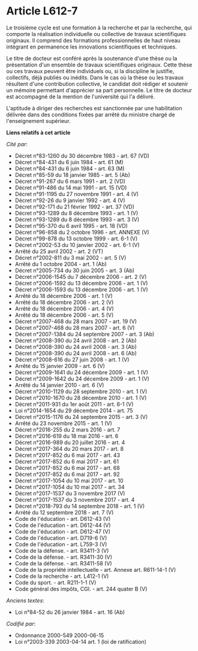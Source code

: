 # Article L612-7

Le troisième cycle est une formation à la recherche et par la recherche, qui comporte la réalisation individuelle ou
collective de travaux scientifiques originaux. Il comprend des formations professionnelles de haut niveau intégrant en
permanence les innovations scientifiques et techniques.

Le titre de docteur est conféré après la soutenance d'une thèse ou la présentation d'un ensemble de travaux scientifiques
originaux. Cette thèse ou ces travaux peuvent être individuels ou, si la discipline le justifie, collectifs, déjà publiés ou
inédits. Dans le cas où la thèse ou les travaux résultent d'une contribution collective, le candidat doit rédiger et soutenir
un mémoire permettant d'apprécier sa part personnelle. Le titre de docteur est accompagné de la mention de l'université qui
l'a délivré.

L'aptitude à diriger des recherches est sanctionnée par une habilitation délivrée dans des conditions fixées par arrêté du
ministre chargé de l'enseignement supérieur.

**Liens relatifs à cet article**

_Cité par_:

  - Décret n°83-1260 du 30 décembre 1983 - art. 67 (VD)
  - Décret n°84-431 du 6 juin 1984 - art. 61 (M)
  - Décret n°84-431 du 6 juin 1984 - art. 63 (M)
  - Décret n°85-59 du 18 janvier 1985 - art. 5 (Ab)
  - Décret n°91-267 du 6 mars 1991 - art. 2 (VD)
  - Décret n°91-486 du 14 mai 1991 - art. 15 (VD)
  - Décret n°91-1195 du 27 novembre 1991 - art. 4 (V)
  - Décret n°92-26 du 9 janvier 1992 - art. 4 (V)
  - Décret n°92-171 du 21 février 1992 - art. 37 (VD)
  - Décret n°93-1289 du 8 décembre 1993 - art. 1 (V)
  - Décret n°93-1289 du 8 décembre 1993 - art. 3 (V)
  - Décret n°95-370 du 6 avril 1995 - art. 18 (VD)
  - Décret n°96-858 du 2 octobre 1996 - art. ANNEXE (V)
  - Décret n°99-878 du 13 octobre 1999 - art. 6-1 (V)
  - Décret n°2002-53 du 10 janvier 2002 - art. 6-1 (V)
  - Arrêté du 25 avril 2002 - art. 2 (VT)
  - Décret n°2002-811 du 3 mai 2002 - art. 5 (V)
  - Arrêté du 1 octobre 2004 - art. 1 (Ab)
  - Décret n°2005-734 du 30 juin 2005 - art. 3 (Ab)
  - Décret n°2006-1545 du 7 décembre 2006 - art. 2 (V)
  - Décret n°2006-1592 du 13 décembre 2006 - art. 1 (V)
  - Décret n°2006-1593 du 13 décembre 2006 - art. 1 (V)
  - Arrêté du 18 décembre 2006 - art. 1 (V)
  - Arrêté du 18 décembre 2006 - art. 2 (V)
  - Arrêté du 18 décembre 2006 - art. 4 (V)
  - Arrêté du 18 décembre 2006 - art. 5 (V)
  - Décret n°2007-468 du 28 mars 2007 - art. 19 (V)
  - Décret n°2007-468 du 28 mars 2007 - art. 6 (V)
  - Décret n°2007-1384 du 24 septembre 2007 - art. 3 (Ab)
  - Décret n°2008-390 du 24 avril 2008 - art. 2 (Ab)
  - Décret n°2008-390 du 24 avril 2008 - art. 3 (Ab)
  - Décret n°2008-390 du 24 avril 2008 - art. 6 (Ab)
  - Décret n°2008-616 du 27 juin 2008 - art. 1 (V)
  - Arrêté du 15 janvier 2009 - art. 6 (V)
  - Décret n°2009-1641 du 24 décembre 2009 - art. 1 (V)
  - Décret n°2009-1642 du 24 décembre 2009 - art. 1 (V)
  - Arrêté du 14 janvier 2010 - art. 6 (V)
  - Décret n°2010-1129 du 28 septembre 2010 - art. 1 (V)
  - Décret n°2010-1670 du 28 décembre 2010 - art. 1 (V)
  - Décret n°2011-931 du 1er août 2011 - art. 6-1 (V)
  - Loi n°2014-1654 du 29 décembre 2014 - art. 75
  - Décret n°2015-1176 du 24 septembre 2015 - art. 3 (V)
  - Arrêté du 23 novembre 2015 - art. 1 (V)
  - Décret n°2016-255 du 2 mars 2016 - art. 7
  - Décret n°2016-619 du 18 mai 2016 - art. 6
  - Décret n°2016-989 du 20 juillet 2016 - art. 4
  - Décret n°2017-364 du 20 mars 2017 - art. 8
  - Décret n°2017-852 du 6 mai 2017 - art. 43
  - Décret n°2017-852 du 6 mai 2017 - art. 61
  - Décret n°2017-852 du 6 mai 2017 - art. 68
  - Décret n°2017-852 du 6 mai 2017 - art. 92
  - Décret n°2017-1054 du 10 mai 2017 - art. 10
  - Décret n°2017-1054 du 10 mai 2017 - art. 34
  - Décret n°2017-1537 du 3 novembre 2017 (V)
  - Décret n°2017-1537 du 3 novembre 2017 - art. 4
  - Décret n°2018-793 du 14 septembre 2018 - art. 1 (V)
  - Arrêté du 12 septembre 2018 - art. 7 (V)
  - Code de l'éducation - art. D612-43 (V)
  - Code de l'éducation - art. D612-44 (V)
  - Code de l'éducation - art. D612-47 (V)
  - Code de l'éducation - art. D719-6 (V)
  - Code de l'éducation - art. L759-3 (V)
  - Code de la défense. - art. R3411-3 (V)
  - Code de la défense. - art. R3411-30 (V)
  - Code de la défense. - art. R3411-58 (V)
  - Code de la propriété intellectuelle - art. Annexe art. R611-14-1 (V)
  - Code de la recherche - art. L412-1 (V)
  - Code du sport. - art. R211-1-1 (V)
  - Code général des impôts, CGI. - art. 244 quater B (V)

_Anciens textes_:

  - Loi n°84-52 du 26 janvier 1984 - art. 16 (Ab)

_Codifié par_:

  - Ordonnance 2000-549 2000-06-15
  - Loi n°2003-339 2003-04-14 art. 1 (loi de ratification)
